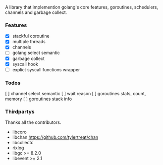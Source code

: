 A library that implemention golang's core features,
goroutines, schedulers, channels and garbage collect.

### Features

* [x] stackful coroutine
* [x] multiple threads
* [x] channels
* [ ] golang select semantic
* [x] garbage collect
* [x] syscall hook
* [ ] explict syscall functions wrapper

### Todos

[ ] channel select semantic
[ ] wait reason
[ ] goroutines stats, count, memory
[ ] goroutines stack info

### Thirdpartys

Thanks all the contributors.

* libcoro 
* libchan https://github.com/tylertreat/chan
* libcollectc
* rixlog
* libgc >= 8.2.0
* libevent >= 2.1
